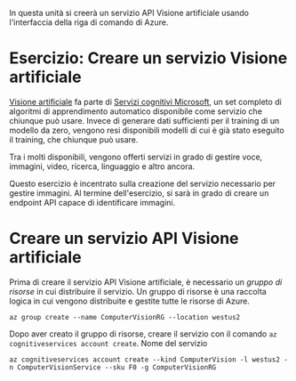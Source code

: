 In questa unità si creerà un servizio API Visione artificiale usando l'interfaccia della riga di comando di Azure.

# <a name="exercise-create-a-computer-vision-service"></a>Esercizio: Creare un servizio Visione artificiale

[Visione artificiale](/azure/cognitive-services/computer-vision/home) fa parte di [Servizi cognitivi Microsoft](/azure/cognitive-services/welcome), un set completo di algoritmi di apprendimento automatico disponibile come servizio che chiunque può usare. Invece di generare dati sufficienti per il training di un modello da zero, vengono resi disponibili modelli di cui è già stato eseguito il training, che chiunque può usare.

Tra i molti disponibili, vengono offerti servizi in grado di gestire voce, immagini, video, ricerca, linguaggio e altro ancora.

Questo esercizio è incentrato sulla creazione del servizio necessario per gestire immagini. Al termine dell'esercizio, si sarà in grado di creare un endpoint API capace di identificare immagini.

# <a name="create-a-computer-vision-api-service"></a>Creare un servizio API Visione artificiale

Prima di creare il servizio API Visione artificiale, è necessario un *gruppo di risorse* in cui distribuire il servizio. Un gruppo di risorse è una raccolta logica in cui vengono distribuite e gestite tutte le risorse di Azure.

```azurecli
az group create --name ComputerVisionRG --location westus2
```

Dopo aver creato il gruppo di risorse, creare il servizio con il comando `az cognitiveservices account create`. Nome del servizio 

```azurecli
az cognitiveservices account create --kind ComputerVision -l westus2 -n ComputerVisionService --sku F0 -g ComputerVisionRG
```
